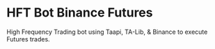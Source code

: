 # HFT Bot Binance Futures
High Frequency Trading bot using Taapi, TA-Lib, & Binance to execute Futures trades.
